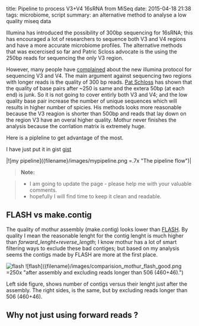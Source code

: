 title: Pipeline to process V3+V4 16sRNA from MiSeq
date: 2015-04-18 21:38
tags: microbiome, script
summary: an alternative method to analyse a low quality miseq data

Illumina has introduced the possibility of 300bp sequencing for 16sRNA; this has encouraged a lot of researchers to sequence both V3 and V4 regions and have a more accurate microbiome profiles. The alternative methods that was excercised so far and Patric Scloss advocate is the using the 250bp reads for sequencing the only V3 region.

However, many people have [complained](http://blog.mothur.org/2014/09/11/Why-such-a-large-distance-matrix%3F/) about the new illumina protocol for sequencing V3 and V4. The main argument against sequencing two regions with longer reads is the quality of 300 bp reads. [Pat Schloss](http://blog.mothur.org/2014/09/11/Why-such-a-large-distance-matrix%3F/) has shown that the quality of base pairs after ~250 is same and the extera 50bp (at each end) is junk. So it is not going to cover entirly both V3 and V4; and the low quality base pair increase the number of unique sequences which will results in higher number of spicies. His methods looks more reasonable because the V3 reagion is shorter than 500bp and reads that lay down on the region V3 have an overal higher quality. Mothur never finishes the analysis because the corrlation matrix is extremely huge.

Here is a pipleline to get advantage of the most.

I have just put it in gist
[gist](https://gist.github.com/naarkhoo/25dc9da1ddc474bec624)

|![my pipeline]({filename}/images/mypipeline.png =.7x "The pipeline flow")|


> **Note:**

> - I am going to update the page - please help me with your valuable comments.
> - hopefully I will find time to keep it clean and readable.

## FLASH vs make.contig

The quality of mothur assembly (make.contig) looks lower than [FLASH](http://ccb.jhu.edu/software/FLASH/). By quality I mean the reasonable lenght for the contig lenght is much higher than *forward_lenght+reverse_length*; I know mothur has a lot of smart filtering ways to exclude these bad contiges; but based on my analysis seems the contigs made by FLASH are more at the first place.

![flash]({filename}/images/comparision_mothur_flash.png " just right after the assembly")
![flash]({filename}/images/comparision_mothur_flash_good.png =250x "after assembly and excluding reads longer than 506 (460+46).")

Left side figure, shows number of contigs versus their lenght just after the assembly. The right sides, is the same, but by excluding reads longer than 506 (460+46).

## Why not just using forward reads ?

